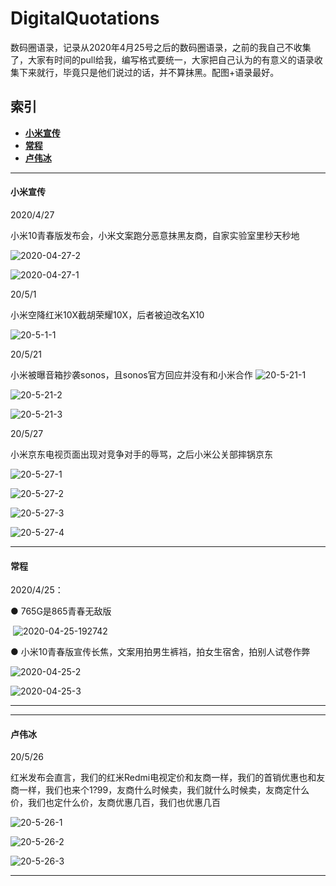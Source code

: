 # DigitalQuotations
数码圈语录，记录从2020年4月25号之后的数码圈语录，之前的我自己不收集了，大家有时间的pull给我，编写格式要统一，大家把自己认为的有意义的语录收集下来就行，毕竟只是他们说过的话，并不算抹黑。配图+语录最好。
## 索引
* [**小米宣传**](#小米宣传)
* [**常程**](#常程)
* [**卢伟冰**](#卢伟冰)
------
#### 小米宣传

2020/4/27

小米10青春版发布会，小米文案跑分恶意抹黑友商，自家实验室里秒天秒地

![2020-04-27-2](img-xiaomi/2020-04-27-2.JPG)

![2020-04-27-1](img-xiaomi/2020-04-27-1.JPG)

20/5/1

小米空降红米10X截胡荣耀10X，后者被迫改名X10

![20-5-1-1](img-xiaomi/20-5-1-1.JPG)

20/5/21

小米被曝音箱抄袭sonos，且sonos官方回应并没有和小米合作
![20-5-21-1](img-xiaomi/20-5-21-1.JPG)

![20-5-21-2](img-xiaomi/20-5-21-2.JPG)

![20-5-21-3](img-xiaomi/20-5-21-3.JPG)

20/5/27

小米京东电视页面出现对竞争对手的辱骂，之后小米公关部摔锅京东

![20-5-27-1](img-xiaomi/20-5-27-1.JPG)

![20-5-27-2](img-xiaomi/20-5-27-2.JPG)

![20-5-27-3](img-xiaomi/20-5-27-3.JPG)

![20-5-27-4](img-xiaomi/20-5-27-4.JPG)

------
#### 常程
2020/4/25：

● 765G是865青春无敌版

​	![2020-04-25-192742](img-xiaomi/2020-04-25-192742.jpg)

● 小米10青春版宣传长焦，文案用拍男生裤裆，拍女生宿舍，拍别人试卷作弊

![2020-04-25-2](img-xiaomi/2020-04-25-2.jpg)

![2020-04-25-3](img-xiaomi/2020-04-25-3.jpg)

------
------
#### 卢伟冰

20/5/26

红米发布会直言，我们的红米Redmi电视定价和友商一样，我们的首销优惠也和友商一样，我们也来个1?99，友商什么时候卖，我们就什么时候卖，友商定什么价，我们也定什么价，友商优惠几百，我们也优惠几百

![20-5-26-1](img-xiaomi/20-5-26-1.jpg)

![20-5-26-2](img-xiaomi/20-5-26-2.jpg)

![20-5-26-3](img-xiaomi/20-5-26-3.jpg)

------





